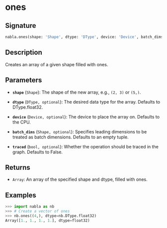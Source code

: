 # ones

## Signature

```python
nabla.ones(shape: 'Shape', dtype: 'DType', device: 'Device', batch_dims: 'Shape', traced: 'bool') -> 'Array'
```

## Description

Creates an array of a given shape filled with ones.

## Parameters

- **`shape`** (`Shape`): The shape of the new array, e.g., `(2, 3)` or `(5,)`.

- **`dtype`** (`DType, optional`): The desired data type for the array. Defaults to DType.float32.

- **`device`** (`Device, optional`): The device to place the array on. Defaults to the CPU.

- **`batch_dims`** (`Shape, optional`): Specifies leading dimensions to be treated as batch dimensions. Defaults to an empty tuple.

- **`traced`** (`bool, optional`): Whether the operation should be traced in the graph. Defaults to False.

## Returns

- `Array`: An array of the specified shape and dtype, filled with ones.

## Examples

```python
>>> import nabla as nb
>>> # Create a vector of ones
>>> nb.ones((4,), dtype=nb.DType.float32)
Array([1., 1., 1., 1.], dtype=float32)
```
